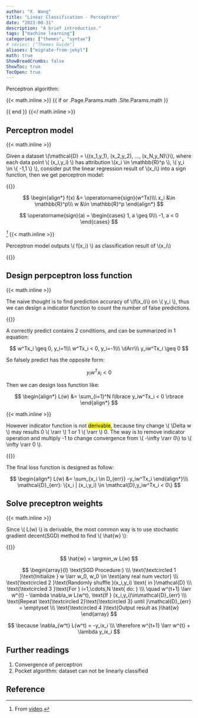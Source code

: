 ```yaml
---
author: "X. Wang"
title: "Linear Classification - Perceptron"
date: "2023-08-31"
description: "A brief introduction."
tags: ["machine learning"]
categories: ["themes", "syntax"]
# series: ["Themes Guide"]
aliases: ["migrate-from-jekyl"]
math: true
ShowBreadCrumbs: false
ShowToc: true
TocOpen: true
---
```


Perceptron algorithm:                                                         

{{< math.inline >}}
{{ if or .Page.Params.math .Site.Params.math }}

<!-- KaTeX -->
<!-- <link rel="stylesheet" href="https://cdn.jsdelivr.net/npm/katex@0.11.1/dist/katex.min.css" integrity="sha384-zB1R0rpPzHqg7Kpt0Aljp8JPLqbXI3bhnPWROx27a9N0Ll6ZP/+DiW/UqRcLbRjq" crossorigin="anonymous">
<script defer src="https://cdn.jsdelivr.net/npm/katex@0.11.1/dist/katex.min.js" integrity="sha384-y23I5Q6l+B6vatafAwxRu/0oK/79VlbSz7Q9aiSZUvyWYIYsd+qj+o24G5ZU2zJz" crossorigin="anonymous"></script>
<script defer src="https://cdn.jsdelivr.net/npm/katex@0.11.1/dist/contrib/auto-render.min.js" integrity="sha384-kWPLUVMOks5AQFrykwIup5lo0m3iMkkHrD0uJ4H5cjeGihAutqP0yW0J6dpFiVkI" crossorigin="anonymous" onload="renderMathInElement(document.body);"></script> -->
<link rel="stylesheet" href="https://cdn.jsdelivr.net/npm/katex@0.16.8/dist/katex.min.css" integrity="sha384-GvrOXuhMATgEsSwCs4smul74iXGOixntILdUW9XmUC6+HX0sLNAK3q71HotJqlAn" crossorigin="anonymous">

<!-- The loading of KaTeX is deferred to speed up page rendering -->
<script defer src="https://cdn.jsdelivr.net/npm/katex@0.16.8/dist/katex.min.js" integrity="sha384-cpW21h6RZv/phavutF+AuVYrr+dA8xD9zs6FwLpaCct6O9ctzYFfFr4dgmgccOTx" crossorigin="anonymous"></script>

<!-- To automatically render math in text elements, include the auto-render extension: -->
<script defer src="https://cdn.jsdelivr.net/npm/katex@0.16.8/dist/contrib/auto-render.min.js" integrity="sha384-+VBxd3r6XgURycqtZ117nYw44OOcIax56Z4dCRWbxyPt0Koah1uHoK0o4+/RRE05" crossorigin="anonymous"
    onload="renderMathInElement(document.body);"></script>
{{ end }}
{{</ math.inline >}}

<style>
    /* Set the font size of all math elements to 16px */
    .katex {
        font-size: 16px !important;
    }
</style>
## Perceptron model

{{< math.inline >}}
<p>
Given a dataset \(\mathcal{D} = \{(x_1,y_1), (x_2,y_2), ..., (x_N,y_N)\}\), where each data point \( (x_i,y_i) \) has attribution \(x_i \in \mathbb{R}^p \), \( y_i \in \{ -1,1 \} \), consider put the linear regression result of \(x_i\) into a sign function, then we get perceptron model:
</p>
{{</ math.inline >}}

$$
\begin{align*}
f(x) &= \operatorname{sign}(w^Tx)\\\
x_i &\in \mathbb{R}^p\\\
w &\in \mathbb{R}^p
\end{align*}
$$

$$
\operatorname{sign}(a) = 
\begin{cases}
1, a \geq 0\\\
-1, a < 0
\end{cases}
$$

 <cite>[^1]</cite>
 {{< math.inline >}}
<p>
Perceptron model outputs \( f(x_i) \) as classification result of \(x_i\)
</p>
{{</ math.inline >}}

## Design perpceptron loss function

{{< math.inline >}}
<p>
The naive thought is to find prediction accuracy of \(f(x_i)\) on \( y_i \), thus we can design a indicator function to count the number of false predictions.
</p>
{{</ math.inline >}}

A correctly predict contains 2 conditions, and can be summarized in 1 equation:

$$
w^Tx_i \geq 0, y_i=1\\\
w^Tx_i < 0, y_i=-1\\\
\dArr\\\
y_iw^Tx_i \geq 0
$$

So falsely predict has the opposite form:

$$
y_iw^Tx_i < 0
$$

Then we can design loss function like:

$$
\begin{align*}
L(w) &= \sum_{i=1}^N I\lbrace y_iw^Tx_i < 0 \rbrace
\end{align*}
$$

{{< math.inline >}}
<p>
However indicator function is not <mark>derivable</mark>, because tiny change \( \Delta w \) may results 0 \( \rarr \) 1 or 1 \( \rarr \) 0. The way is to remove indicator operation and multiply -1 to change convergence from \( -\infty \rarr 0\) to \( \infty \rarr 0 \).
</p>
{{</ math.inline >}}

The final loss function is designed as follow:

$$
\begin{align*}
L(w) &= \sum_{x_i \in D_{err}}  -y_iw^Tx_i
\end{align*}\\\
\mathcal{D}_{err}: \{x_i | (x_i,y_i) \in \mathcal{D},y_iw^Tx_i < 0\}
$$

## Solve preceptron weights

{{< math.inline >}}
<p>
Since \( L(w) \) is derivable, the most common way is to use stochastic gradient decent(SGD) method to find \( \hat{w} \):
</p>
{{</ math.inline >}}

$$
\hat{w} = \argmin_w L(w)
$$

$$
\begin{array}{l}
\text{SGD Procedure:} \\\
\text{\textcircled 1 }\text{Initialize } w \larr w_0, w_0 \in \text{any real num vector} \\\
\text{\textcircled 2 }\text{Randomly shuffle }(x_i,y_i) \text{ in }\mathcal{D} \\\
\text{\textcircled 3 }\text{For } i=1,\cdots,N \text{ do: } \\\
\quad w^{t+1} \larr w^{t} - \lambda \nabla_w L(w^t), \text{If } (x_i,y_i)\in\mathcal{D}_{err} \\\
\text{Repeat \text{\textcircled 2}\text{\textcircled 3} until }\mathcal{D}_{err} = \emptyset \\\
\text{\textcircled 4 }\text{Output result as }\hat{w}
\end{array}
$$

$$
\because \nabla_{w^t} L(w^t) = -y_ix_i \\\
\therefore w^{t+1} \larr w^{t} + \lambda y_ix_i
$$

## Further readings
1. Convergence of perceptron
2. Pocket algorithm: dataset can not be linearly classified

## Reference

[^1]: From [video](https://www.bilibili.com/video/BV1aE411o7qd?p=14).
[^2]: From [source](https://www.math.uwaterloo.ca/~hwolkowi/matrixcookbook.pdf).